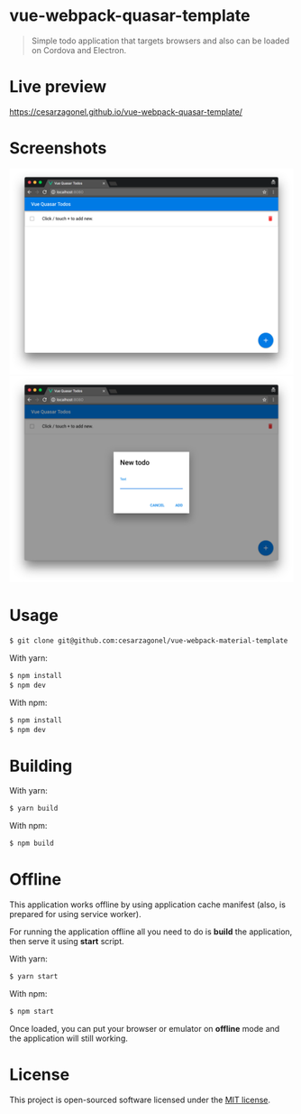 # vue-webpack-quasar-template
> Simple todo application that targets browsers and also can be loaded on Cordova and Electron.

# Live preview
https://cesarzagonel.github.io/vue-webpack-quasar-template/

# Screenshots
![Screenshot 01](/screenshots/01.png?raw=true)
![Screenshot 02](/screenshots/02.png?raw=true)

# Usage
``` bash
$ git clone git@github.com:cesarzagonel/vue-webpack-material-template
```

With yarn:
``` bash
$ npm install
$ npm dev
```

With npm:
``` bash
$ npm install
$ npm dev
```

# Building

With yarn:
``` bash
$ yarn build
```

With npm:
``` bash
$ npm build
```

# Offline
This application works offline by using application cache manifest (also, is prepared for using service worker).

For running the application offline all you need to do is **build** the application, then serve it using **start** script.

With yarn:
``` bash
$ yarn start
```

With npm:
``` bash
$ npm start
```
Once loaded, you can put your browser or emulator on **offline** mode and the application will still working.

# License
This project is open-sourced software licensed under the [MIT license](http://opensource.org/licenses/MIT).